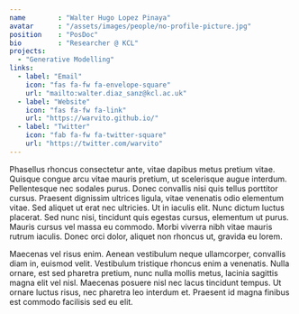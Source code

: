 ```yaml
---
name        : "Walter Hugo Lopez Pinaya"
avatar      : "/assets/images/people/no-profile-picture.jpg"
position    : "PosDoc"
bio         : "Researcher @ KCL"
projects:
  - "Generative Modelling"
links:
  - label: "Email"
    icon: "fas fa-fw fa-envelope-square"
    url: "mailto:walter.diaz_sanz@kcl.ac.uk"
  - label: "Website"
    icon: "fas fa-fw fa-link"
    url: "https://warvito.github.io/"
  - label: "Twitter"
    icon: "fab fa-fw fa-twitter-square"
    url: "https://twitter.com/warvito"
---
```


Phasellus rhoncus consectetur ante, vitae dapibus metus pretium vitae. Quisque congue arcu vitae mauris pretium, ut scelerisque augue interdum. Pellentesque nec sodales purus. Donec convallis nisi quis tellus porttitor cursus. Praesent dignissim ultrices ligula, vitae venenatis odio elementum vitae. Sed aliquet ut erat nec ultricies. Ut in iaculis elit. Nunc dictum luctus placerat. Sed nunc nisi, tincidunt quis egestas cursus, elementum ut purus. Mauris cursus vel massa eu commodo. Morbi viverra nibh vitae mauris rutrum iaculis. Donec orci dolor, aliquet non rhoncus ut, gravida eu lorem.

Maecenas vel risus enim. Aenean vestibulum neque ullamcorper, convallis diam in, euismod velit. Vestibulum tristique rhoncus enim a venenatis. Nulla ornare, est sed pharetra pretium, nunc nulla mollis metus, lacinia sagittis magna elit vel nisl. Maecenas posuere nisl nec lacus tincidunt tempus. Ut ornare luctus risus, nec pharetra leo interdum et. Praesent id magna finibus est commodo facilisis sed eu elit.

